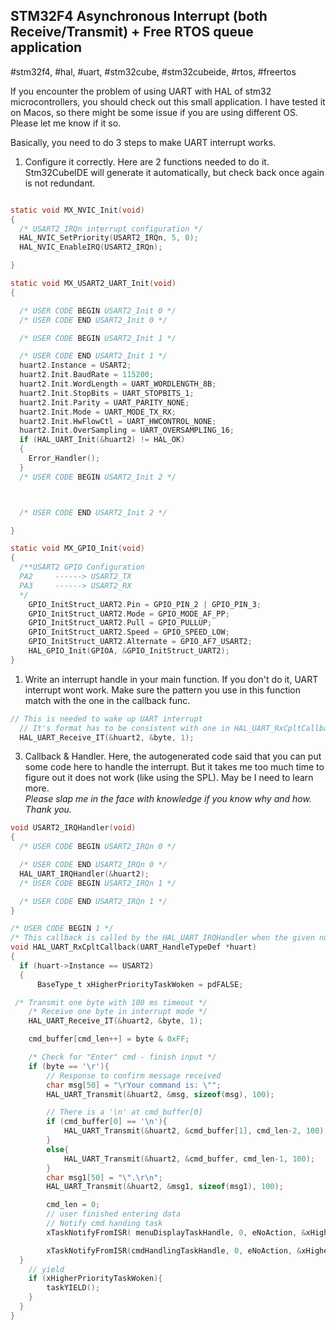 ## STM32F4 Asynchronous Interrupt (both Receive/Transmit) + Free RTOS queue application

#stm32f4, #hal, #uart, #stm32cube, #stm32cubeide, #rtos, #freertos

If you encounter the problem of using UART with HAL of stm32 microcontrollers, you should check out this small application.
I have tested it on Macos, so there might be some issue if you are using different OS.
Please let me know if it so.

Basically, you need to do 3 steps to make UART interrupt works.
1. Configure it correctly. Here are 2 functions needed to do it. Stm32CubeIDE will generate it automatically, but check back once again is not redundant.

```c

static void MX_NVIC_Init(void)
{
  /* USART2_IRQn interrupt configuration */
  HAL_NVIC_SetPriority(USART2_IRQn, 5, 0);
  HAL_NVIC_EnableIRQ(USART2_IRQn);

}

static void MX_USART2_UART_Init(void)
{

  /* USER CODE BEGIN USART2_Init 0 */
  /* USER CODE END USART2_Init 0 */

  /* USER CODE BEGIN USART2_Init 1 */

  /* USER CODE END USART2_Init 1 */
  huart2.Instance = USART2;
  huart2.Init.BaudRate = 115200;
  huart2.Init.WordLength = UART_WORDLENGTH_8B;
  huart2.Init.StopBits = UART_STOPBITS_1;
  huart2.Init.Parity = UART_PARITY_NONE;
  huart2.Init.Mode = UART_MODE_TX_RX;
  huart2.Init.HwFlowCtl = UART_HWCONTROL_NONE;
  huart2.Init.OverSampling = UART_OVERSAMPLING_16;
  if (HAL_UART_Init(&huart2) != HAL_OK)
  {
    Error_Handler();
  }
  /* USER CODE BEGIN USART2_Init 2 */



  /* USER CODE END USART2_Init 2 */

}

static void MX_GPIO_Init(void)
{
  /**USART2 GPIO Configuration
  PA2     ------> USART2_TX
  PA3     ------> USART2_RX
  */
	GPIO_InitStruct_UART2.Pin = GPIO_PIN_2 | GPIO_PIN_3;
	GPIO_InitStruct_UART2.Mode = GPIO_MODE_AF_PP;
	GPIO_InitStruct_UART2.Pull = GPIO_PULLUP;
	GPIO_InitStruct_UART2.Speed = GPIO_SPEED_LOW;
	GPIO_InitStruct_UART2.Alternate = GPIO_AF7_USART2;
	HAL_GPIO_Init(GPIOA, &GPIO_InitStruct_UART2);
}

```

1. Write an interrupt handle in your main function. If you don't do it, UART interrupt wont work. Make sure the pattern you use in this function match with the one in the callback func.

```c
// This is needed to wake up UART interrupt
  // It's format has to be consistent with one in HAL_UART_RxCpltCallback
  HAL_UART_Receive_IT(&huart2, &byte, 1);
```

3. Callback \& Handler. Here, the autogenerated code said that you can put some code here to handle the interrupt. But it takes me too much time to figure out it does not work (like using the SPL). May be I need to learn more. \
*Please slap me in the face with knowledge if you know why and how. Thank you.*

```c
void USART2_IRQHandler(void)
{
  /* USER CODE BEGIN USART2_IRQn 0 */

  /* USER CODE END USART2_IRQn 0 */
  HAL_UART_IRQHandler(&huart2);
  /* USER CODE BEGIN USART2_IRQn 1 */

  /* USER CODE END USART2_IRQn 1 */
}

/* USER CODE BEGIN 1 */
/* This callback is called by the HAL_UART_IRQHandler when the given number of bytes are received */
void HAL_UART_RxCpltCallback(UART_HandleTypeDef *huart)
{
  if (huart->Instance == USART2)
  {
	  BaseType_t xHigherPriorityTaskWoken = pdFALSE;

 /* Transmit one byte with 100 ms timeout */
	/* Receive one byte in interrupt mode */
	HAL_UART_Receive_IT(&huart2, &byte, 1);

	cmd_buffer[cmd_len++] = byte & 0xFF;

    /* Check for "Enter" cmd - finish input */
	if (byte == '\r'){
		// Response to confirm message received
		char msg[50] = "\rYour command is: \"";
		HAL_UART_Transmit(&huart2, &msg, sizeof(msg), 100);

		// There is a '\n' at cmd_buffer[0]
		if (cmd_buffer[0] == '\n'){
			HAL_UART_Transmit(&huart2, &cmd_buffer[1], cmd_len-2, 100);
		}
		else{
			HAL_UART_Transmit(&huart2, &cmd_buffer, cmd_len-1, 100);
		}
		char msg1[50] = "\".\r\n";
		HAL_UART_Transmit(&huart2, &msg1, sizeof(msg1), 100);

	    cmd_len = 0;
	    // user finished entering data
	    // Notify cmd handing task
	    xTaskNotifyFromISR( menuDisplayTaskHandle, 0, eNoAction, &xHigherPriorityTaskWoken);

	    xTaskNotifyFromISR(cmdHandlingTaskHandle, 0, eNoAction, &xHigherPriorityTaskWoken);
  }
	// yield
	if (xHigherPriorityTaskWoken){
		taskYIELD();
	}
  }
}

```